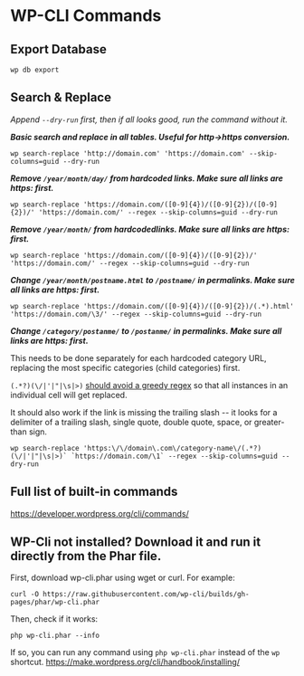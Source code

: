 # WP-CLI Commands

## Export Database

```
wp db export
```

## Search & Replace
_Append `--dry-run` first, then if all looks good, run the command without it._

**_Basic search and replace in all tables. Useful for http->https conversion._**
```
wp search-replace 'http://domain.com' 'https://domain.com' --skip-columns=guid --dry-run
```
**_Remove `/year/month/day/` from hardcoded links. Make sure all links are https: first._**
```
wp search-replace 'https://domain.com/([0-9]{4})/([0-9]{2})/([0-9]{2})/' 'https://domain.com/' --regex --skip-columns=guid --dry-run
```
**_Remove `/year/month/` from hardcodedlinks. Make sure all links are https: first._**
```
wp search-replace 'https://domain.com/([0-9]{4})/([0-9]{2})/' 'https://domain.com/' --regex --skip-columns=guid --dry-run
```
**_Change `/year/month/postname.html` to `/postname/` in permalinks. Make sure all links are https: first._**
```
wp search-replace 'https://domain.com/([0-9]{4})/([0-9]{2})/(.*).html' 'https://domain.com/\3/' --regex --skip-columns=guid --dry-run
```
**_Change `/category/postanme/` to `/postanme/` in permalinks. Make sure all links are https: first._**

This needs to be done separately for each hardcoded category URL, replacing the most specific categories (child categories) first. 

`(.*?)(\/|'|"|\s|>)` [should avoid a greedy regex](https://github.com/wp-cli/search-replace-command/issues/157#issuecomment-876750207) so that all instances in an individual cell will get replaced.

It should also work if the link is missing the trailing slash -- it looks for a delimiter of a trailing slash, single quote, double quote, space, or greater-than sign.
```
wp search-replace 'https:\/\/domain\.com\/category-name\/(.*?)(\/|'|"|\s|>)` `https://domain.com/\1` --regex --skip-columns=guid --dry-run
```

## Full list of built-in commands
https://developer.wordpress.org/cli/commands/

## WP-Cli not installed? Download it and run it directly from the Phar file.

First, download wp-cli.phar using wget or curl. For example:

```
curl -O https://raw.githubusercontent.com/wp-cli/builds/gh-pages/phar/wp-cli.phar
```

Then, check if it works:
```
php wp-cli.phar --info
```

If so, you can run any command using `php wp-cli.phar` instead of the `wp` shortcut.
https://make.wordpress.org/cli/handbook/installing/

